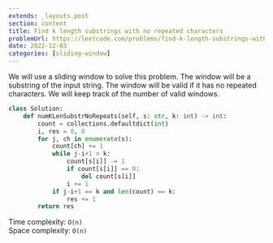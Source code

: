 ```yaml
---
extends: _layouts.post
section: content
title: Find k length substrings with no repeated characters
problemUrl: https://leetcode.com/problems/find-k-length-substrings-with-no-repeated-characters/
date: 2022-12-03
categories: [sliding-window]
---
```


We will use a sliding window to solve this problem. The window will be a substring of the input string. The window will be valid if it has no repeated characters. We will keep track of the number of valid windows.

```python
class Solution:
    def numKLenSubstrNoRepeats(self, s: str, k: int) -> int:
        count = collections.defaultdict(int)
        i, res = 0, 0
        for j, ch in enumerate(s):
            count[ch] += 1
            while j-i+1 > k:
                count[s[i]] -= 1
                if count[s[i]] == 0:
                    del count[s[i]]
                i += 1
            if j-i+1 == k and len(count) == k:
                res += 1
        return res
```

Time complexity: `O(n)` <br/>
Space complexity: `O(n)`